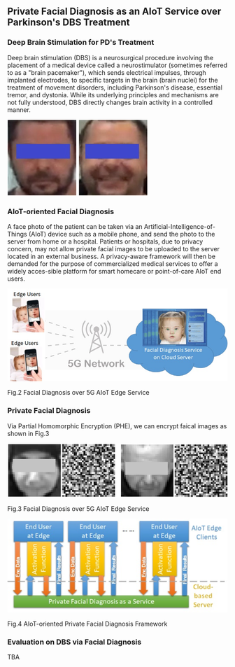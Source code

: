 ## Private Facial Diagnosis as an AIoT Service over Parkinson's DBS Treatment
### Deep Brain Stimulation for PD's Treatment
Deep brain stimulation (DBS) is a neurosurgical procedure involving the placement of a medical device called a neurostimulator (sometimes referred to as a "brain pacemaker"), which sends electrical impulses, through implanted electrodes, to specific targets in the brain (brain nuclei) for the treatment of movement disorders, including Parkinson's disease, essential tremor, and dystonia. While its underlying principles and mechanisms are not fully understood, DBS directly changes brain activity in a controlled manner.

![Fig.1 Facial images of a patient before and after DBS treatment](Figure01.jpg)



### AIoT-oriented Facial Diagnosis
A face photo of the patient can be taken via an Artificial-Intelligence-of-Things (AIoT) device such as a mobile phone, and send the photo to the server from home or a hospital. Patients or hospitals, due to privacy concern, may not allow private facial images to be uploaded to the server located in an external business. A privacy-aware framework will then be demanded for the purpose of commercialized medical services to offer a widely acces-sible platform for smart homecare or point-of-care AIoT end users.

![alt text](Figure02.jpg)

Fig.2 Facial Diagnosis over 5G AIoT Edge Service

### Private Facial Diagnosis
Via Partial Homomorphic Encryption (PHE), we can encrypt faical images as shown in Fig.3

![alt text](Figure03.jpg)

Fig.3 Facial Diagnosis over 5G AIoT Edge Service

![alt text](Figure04.jpg)

Fig.4 AIoT-oriented Private Facial Diagnosis Framework

### Evaluation on DBS via Facial Diagnosis
TBA
